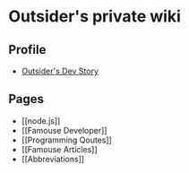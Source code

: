 Outsider's private wiki
=============================

## Profile
- [Outsider's Dev Story](http://blog.outsider.ne.kr)

## Pages
- [[node.js]]
- [[Famouse Developer]]
- [[Programming Qoutes]]
- [[Famouse Articles]]
- [[Abbreviations]]

